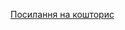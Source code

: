[Посилання на кошторис](https://9b56e8e8-22f4-43c7-a918-3f65448f6cea.filesusr.com/ugd/532a0f_825a84c0de0547c79466b84281f951a4.pdf)